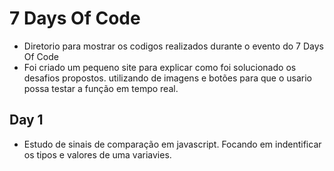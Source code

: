 # 7 Days Of Code
- Diretorio para mostrar os codigos realizados  durante o evento do 7 Days Of Code
- Foi criado um pequeno site para explicar como foi solucionado os desafios propostos. utilizando de imagens e botões 
para que o usario possa testar a função em tempo real. 

## Day 1
- Estudo de sinais de comparação em javascript. Focando em indentificar os tipos e valores de uma variavies.
